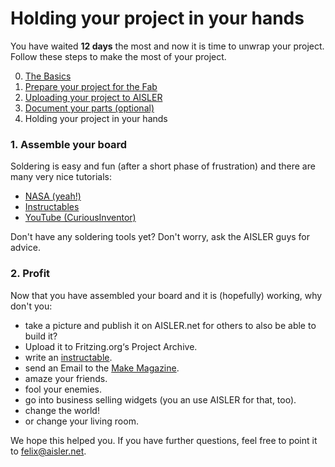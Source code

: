 <!-- --- title: Using Fritzing with AISLER: Holding your project in your hands -->
# Holding your project in your hands #
You have waited **12 days** the most and now it is time to unwrap your project. Follow these steps to make the most of your project. 

0. [The Basics](the-basics)
1. [Prepare your project for the Fab](Prepare-your-project-for-the-Fab)
2. [Uploading your project to AISLER](Upload-your-project-to-AISLER)
3. [Document your parts (optional)](Document-parts-in-AISLER)
4. Holding your project in your hands

### 1. Assemble your board ###

Soldering is easy and fun (after a short phase of frustration) and there are many very nice tutorials:

- [NASA (yeah!)](http://radiojove.gsfc.nasa.gov/telescope/soldering.htm)
- [Instructables](http://www.instructables.com/id/How-to-solder/)
- [YouTube (CuriousInventor)](http://www.youtube.com/watch?v=I_NU2ruzyc4&feature=related)

Don't have any soldering tools yet? Don't worry, ask the AISLER guys for advice.

### 2. Profit

Now that you have assembled your board and it is (hopefully) working, why don't you:

- take a picture and publish it on AISLER.net for others to also be able to build it?
- Upload it to Fritzing.org‘s Project Archive.
- write an [instructable](http://www.instructables.com/).
- send an Email to the [Make Magazine](http://makezine.com/).
- amaze your friends.
- fool your enemies.
- go into business selling widgets (you an use AISLER for that, too).
- change the world!
- or change your living room.

We hope this helped you. If you have further questions, feel free to point it to [felix@aisler.net](mailto:felix@aisler.net).

